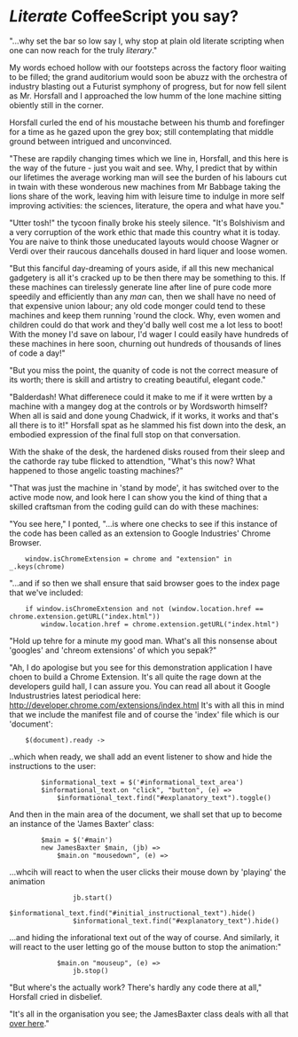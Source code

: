 _Literate_ CoffeeScript you say?
================================

"...why set the bar so low say I, why stop at plain old literate scripting when one can now reach for the truly _literary_."

My words echoed hollow with our footsteps across the factory floor waiting to be filled; the grand auditorium would soon be abuzz with the orchestra of industry blasting out a Futurist symphony of progress, but for now fell silent as Mr. Horsfall and I approached the low humm of the lone machine sitting obiently still in the corner.

Horsfall curled the end of his moustache between his thumb and forefinger for a time as he gazed upon the grey box; still contemplating that middle ground between intrigued and unconvinced.

"These are rapdily changing times which we line in, Horsfall, and this here is the way of the future - just you wait and see. Why, I predict that by within our lifetimes the average working man will see the burden of his labours cut in twain with these wonderous new machines from Mr Babbage taking the lions share of the work, leaving him with  leisure time to indulge in more self improving activities: the sciences, literature, the opera and what have you."

"Utter tosh!" the tycoon finally broke his steely silence. "It's Bolshivism and a very corruption of the work ethic that made this country what it is today. You are naive to think those uneducated layouts would choose Wagner or Verdi over their raucous dancehalls doused in hard liquer and loose women.

"But this fanciful day-dreaming of yours aside, if all this new mechanical gadgetery is all it's cracked up to be then there may be something to this. If these machines can tirelessly generate line after line of pure code more speedily and efficiently than any _man_ can, then we shall have no need of that expensive union labour; any old code monger could tend to these machines and keep them running 'round the clock. Why, even women and children could do that work and they'd bally well cost me a lot less to boot! With the money I'd save on labour, I'd wager I could easily have hundreds of these machines in here soon, churning out hundreds of thousands of lines of code a day!"

"But you miss the point, the quanity of code is not the correct measure of its worth; there is skill and artistry to creating beautiful, elegant code."

"Balderdash! What differenece could it make to me if it were wrtten by a machine with a mangey dog at the controls or by Wordsworth himself? When all is said and done young Chadwick, if it works, it works and that's all there is to it!" Horsfall spat as he slammed his fist down into the desk, an embodied expression of the final full stop on that conversation.

With the shake of the desk, the hardened disks roused from their sleep and the cathorde ray tube flicked to attendtion, "What's this now? What happened to those angelic toasting machines?"

"That was just the machine in 'stand by mode', it has switched over to the active mode now, and look here I can show you the kind of thing that a skilled craftsman from the coding guild can do with these machines:

"You see here," I ponted, "...is where one checks to see if this instance of the code has been called as an extension to Google Industries' Chrome Browser.

		window.isChromeExtension = chrome and "extension" in _.keys(chrome)

"...and if so then we shall ensure that said browser goes to the index page that we've included:
		
		if window.isChromeExtension and not (window.location.href == chrome.extension.getURL("index.html"))
			window.location.href = chrome.extension.getURL("index.html")

"Hold up tehre for a minute my good man. What's all this nonsense about 'googles' and 'chreom extensions' of which you sepak?"

"Ah, I do apologise but you see for this demonstration application I have choen to build a Chrome Extension. It's all quite the rage down at the developers guild hall, I can assure you. You can read all about it Google Industrustries latest periodical here:
http://developer.chrome.com/extensions/index.html
It's with all this in mind that we include the manifest file and of course the 'index' file which is our 'document':

		$(document).ready ->
		
..which when ready, we shall add an event listener to show and hide the instructions to the user:

			$informational_text = $('#informational_text_area')
			$informational_text.on "click", "button", (e) =>
				$informational_text.find("#explanatory_text").toggle()

And then in the main area of the document, we shall set that up to become an instance of the 'James Baxter' class:

			$main = $('#main')
			new JamesBaxter $main, (jb) =>			
				$main.on "mousedown", (e) =>

...whcih will react to when the user clicks their mouse down by 'playing' the animation

					jb.start()
					$informational_text.find("#initial_instructional_text").hide()
					$informational_text.find("#explanatory_text").hide()
					
...and hiding the inforational text out of the way of course.
And similarly, it will react to the user letting go of the mouse button to stop the animation:"

				$main.on "mouseup", (e) =>
					jb.stop()			 
					
"But where's the actually work? There's hardly any code there at all," Horsfall cried in disbelief.

"It's all in the organisation you see; the JamesBaxter class deals with all that [over here](JamesBaxter.litcoffee)."
